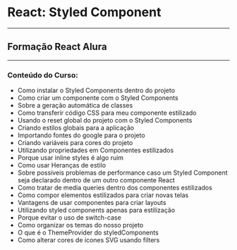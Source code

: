 # React: Styled Component

---

## Formação React Alura

---

### Conteúdo do Curso:

- Como instalar o Styled Components dentro do projeto
- Como criar um componente com o Styled Components
- Sobre a geração automática de classes
- Como transferir código CSS para meu componente estilizado
- Usando o reset global do projeto com o Styled Components
- Criando estilos globais para a aplicação
- Importando fontes do google para o projeto
- Criando variáveis para cores do projeto
- Utilizando propriedades em Componentes estilizados
- Porque usar inline styles é algo ruim
- Como usar Heranças de estilo
- Sobre possíveis problemas de performance caso um Styled Component seja declarado dentro de um outro componente React
- Como tratar de media queries dentro dos componentes estilizados
- Como compor elementos estilizados para criar novas telas
- Vantagens de usar componentes para criar layouts
- Utilizando styled components apenas para estilização
- Porque evitar o uso de switch-case
- Como organizar os temas do nosso projeto
- O que é o ThemeProvider do styledComponents
- Como alterar cores de icones SVG usando filters
